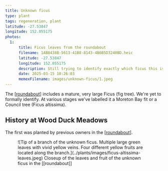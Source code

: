 ```yaml
---
title: Unknown ficus
type: plant
tags: regeneration, plant
latitude: -27.53847
longitude: 152.055175
photos:
  1:
      title: Ficus leaves from the roundabout
      filename: 1AB8438B-5613-41B8-8143-4B6B5D3240BD.heic
      latitude: -27.53847
      longitude: 152.055175
      description: Still trying to identify exactly which ficus this is
      date: 2025-03-15 10:26:03
      memexFilename: images/unknown-ficus/1.jpeg
---
```




The [[roundabout]] includes a mature, very large Ficus (fig tree). We're yet to formally identify. At various stages we've labelled it a Moreton Bay fit or a Council tree (Ficus altissima).

## History at Wood Duck Meadows

The first was planted by previous owners in the [[roundabout]]. 

<figure markdown>
![Tip of a branch of the unknown ficus. Multiple large green leaves with vivid yellow veins. Four different yellow fruits are located along the branch.](../plants/images/ficus-altissima-leaves.jpeg)
<caption>Closeup of the leaves and fruit of the unknown ficus in the [[roundabout]]</caption>
</figure>

[//begin]: # "Autogenerated link references for markdown compatibility"
[roundabout]: ../roundabout "Roundabout"
[//end]: # "Autogenerated link references"